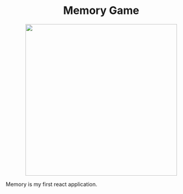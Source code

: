 <h1 align="center">Memory Game</h1>
<div align="center">
<img src="https://github.com/maresThere/memoryGame/blob/master/src/images/Kapture%202017-05-10%20at%2017.48.38.gif" height="400" width="400"/>
</div>
<p>Memory is my first react application.</p>
